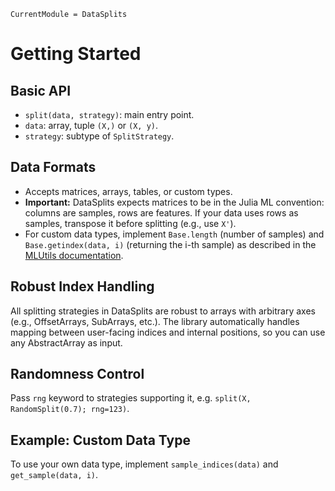 ```@meta
CurrentModule = DataSplits
```

# Getting Started

## Basic API

- `split(data, strategy)`: main entry point.
- `data`: array, tuple `(X,)` or `(X, y)`.
- `strategy`: subtype of `SplitStrategy`.

## Data Formats

- Accepts matrices, arrays, tables, or custom types.
- **Important:** DataSplits expects matrices to be in the Julia ML convention: columns are samples, rows are features. If your data uses rows as samples, transpose it before splitting (e.g., use `X'`).
- For custom data types, implement `Base.length` (number of samples) and `Base.getindex(data, i)` (returning the i-th sample) as described in the [MLUtils documentation](https://juliaml.github.io/MLUtils.jl).

## Robust Index Handling

All splitting strategies in DataSplits are robust to arrays with arbitrary axes (e.g., OffsetArrays, SubArrays, etc.). The library automatically handles mapping between user-facing indices and internal positions, so you can use any AbstractArray as input.

## Randomness Control

Pass `rng` keyword to strategies supporting it, e.g. `split(X, RandomSplit(0.7); rng=123)`.

## Example: Custom Data Type

To use your own data type, implement `sample_indices(data)` and `get_sample(data, i)`.
